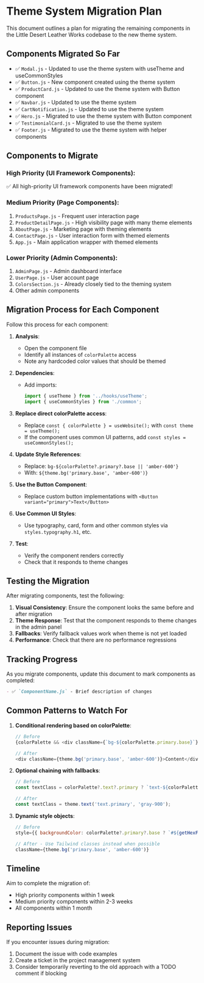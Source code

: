 # Theme System Migration Plan

This document outlines a plan for migrating the remaining components in the Little Desert Leather Works codebase to the new theme system.

## Components Migrated So Far

- ✅ `Modal.js` - Updated to use the theme system with useTheme and useCommonStyles
- ✅ `Button.js` - New component created using the theme system
- ✅ `ProductCard.js` - Updated to use the theme system with Button component
- ✅ `Navbar.js` - Updated to use the theme system
- ✅ `CartNotification.js` - Updated to use the theme system
- ✅ `Hero.js` - Migrated to use the theme system with Button component
- ✅ `TestimonialCard.js` - Migrated to use the theme system
- ✅ `Footer.js` - Migrated to use the theme system with helper components

## Components to Migrate

### High Priority (UI Framework Components):

✅ All high-priority UI framework components have been migrated!

### Medium Priority (Page Components):

1. `ProductsPage.js` - Frequent user interaction page
2. `ProductDetailPage.js` - High visibility page with many theme elements
3. `AboutPage.js` - Marketing page with theming elements
4. `ContactPage.js` - User interaction form with themed elements
5. `App.js` - Main application wrapper with themed elements

### Lower Priority (Admin Components):

1. `AdminPage.js` - Admin dashboard interface
2. `UserPage.js` - User account page
3. `ColorsSection.js` - Already closely tied to the theming system
4. Other admin components

## Migration Process for Each Component

Follow this process for each component:

1. **Analysis**:
   - Open the component file
   - Identify all instances of `colorPalette` access
   - Note any hardcoded color values that should be themed

2. **Dependencies**:
   - Add imports:
     ```javascript
     import { useTheme } from '../hooks/useTheme';
     import { useCommonStyles } from './common';
     ```

3. **Replace direct colorPalette access**:
   - Replace `const { colorPalette } = useWebsite();` with `const theme = useTheme();`
   - If the component uses common UI patterns, add `const styles = useCommonStyles();`

4. **Update Style References**:
   - Replace: `bg-${colorPalette?.primary?.base || 'amber-600'}`
   - With: `${theme.bg('primary.base', 'amber-600')}`

5. **Use the Button Component**:
   - Replace custom button implementations with `<Button variant="primary">Text</Button>`

6. **Use Common UI Styles**:
   - Use typography, card, form and other common styles via `styles.typography.h1`, etc.

7. **Test**:
   - Verify the component renders correctly
   - Check that it responds to theme changes

## Testing the Migration

After migrating components, test the following:

1. **Visual Consistency**: Ensure the component looks the same before and after migration
2. **Theme Response**: Test that the component responds to theme changes in the admin panel
3. **Fallbacks**: Verify fallback values work when theme is not yet loaded
4. **Performance**: Check that there are no performance regressions

## Tracking Progress

As you migrate components, update this document to mark components as completed:

```markdown
- ✅ `ComponentName.js` - Brief description of changes
```

## Common Patterns to Watch For

1. **Conditional rendering based on colorPalette**:
   ```javascript
   // Before
   {colorPalette && <div className={`bg-${colorPalette.primary.base}`}>Content</div>}

   // After
   <div className={theme.bg('primary.base', 'amber-600')}>Content</div>
   ```

2. **Optional chaining with fallbacks**:
   ```javascript
   // Before
   const textClass = colorPalette?.text?.primary ? `text-${colorPalette.text.primary}` : 'text-gray-900';

   // After
   const textClass = theme.text('text.primary', 'gray-900');
   ```

3. **Dynamic style objects**:
   ```javascript
   // Before
   style={{ backgroundColor: colorPalette?.primary?.base ? `#${getHexFromTailwind(colorPalette.primary.base)}` : '#d97706' }}

   // After - Use Tailwind classes instead when possible
   className={theme.bg('primary.base', 'amber-600')}
   ```

## Timeline

Aim to complete the migration of:
- High priority components within 1 week
- Medium priority components within 2-3 weeks
- All components within 1 month

## Reporting Issues

If you encounter issues during migration:
1. Document the issue with code examples
2. Create a ticket in the project management system
3. Consider temporarily reverting to the old approach with a TODO comment if blocking
